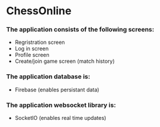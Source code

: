 # ChessOnline
### The application consists of the following screens:

* Regristration screen
* Log in screen
* Profile screen
* Create/join game screen (match history)

### The application database is:
* Firebase (enables persistant data)

### The application websocket library is:
* SocketIO (enables real time updates)

